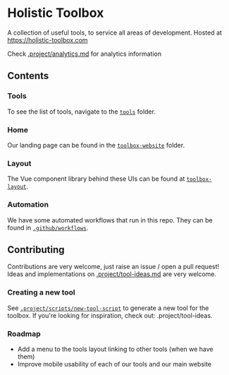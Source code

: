 # Holistic Toolbox

A collection of useful tools, to service all areas of development. Hosted at https://holistic-toolbox.com

Check [.project/analytics.md](/.project/analytics.md) for analytics information

## Contents

### Tools
To see the list of tools, navigate to the [`tools`](/tools) folder.

### Home
Our landing page can be found in the [`toolbox-website`](/toolbox-website) folder.

### Layout
The Vue component library behind these UIs can be found at [`toolbox-layout`](/toolbox-layout).

### Automation
We have some automated workflows that run in this repo. They can be found in [`.github/workflows`](/.github/workflows).

## Contributing
Contributions are very welcome, just raise an issue / open a pull request! Ideas and implementations on [.project/tool-ideas.md](/.project/tool-ideas.md) are very welcome.


### Creating a new tool
See [`.project/scripts/new-tool-script`](.project/scripts/new-tool-script) to generate a new tool for the toolbox. If you're looking for inspiration, check out: .project/tool-ideas.

### Roadmap
- Add a menu to the tools layout linking to other tools (when we have them)
- Improve mobile usability of each of our tools and our main website